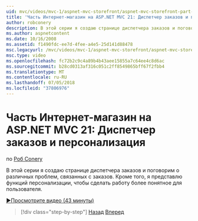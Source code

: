 ```yaml
---
uid: mvc/videos/mvc-1/aspnet-mvc-storefront/aspnet-mvc-storefront-part-21-order-manager-and-personalization
title: 'Часть Интернет-магазин на ASP.NET MVC 21: Диспетчер заказов и персонализация | Документация Майкрософт'
author: robconery
description: В этой серии я создаю странице диспетчера заказов и поговорим о различных проблем, связанных с заказов. Кроме того, я представлю функциональных возможностей персонализации...
ms.author: aspnetcontent
ms.date: 10/16/2008
ms.assetid: f1490fdc-ee7d-4fee-a4e5-25d141d88478
msc.legacyurl: /mvc/videos/mvc-1/aspnet-mvc-storefront/aspnet-mvc-storefront-part-21-order-manager-and-personalization
msc.type: video
ms.openlocfilehash: fc72b2c9c4a89b4b43aee15855a7c64ee4c8d6ac
ms.sourcegitcommit: b28cd0313af316c051c2ff8549865bff67f2fbb4
ms.translationtype: MT
ms.contentlocale: ru-RU
ms.lasthandoff: 07/05/2018
ms.locfileid: "37806976"
---
```

<a name="aspnet-mvc-storefront-part-21-order-manager-and-personalization"></a>Часть Интернет-магазин на ASP.NET MVC 21: Диспетчер заказов и персонализация
====================
по [Роб Conery](https://github.com/robconery)

В этой серии я создаю странице диспетчера заказов и поговорим о различных проблем, связанных с заказов. Кроме того, я представлю функций персонализации, чтобы сделать работу более понятное для пользователя.

[&#9654;Просмотрите видео (43 минуты)](https://channel9.msdn.com/Blogs/ASP-NET-Site-Videos/aspnet-mvc-storefront-part-21-order-manager-and-personalization)

> [!div class="step-by-step"]
> [Назад](aspnet-mvc-storefront-part-20-logging.md)
> [Вперед](aspnet-mvc-storefront-part-22-restructuring-rerouting-and-paypal.md)
